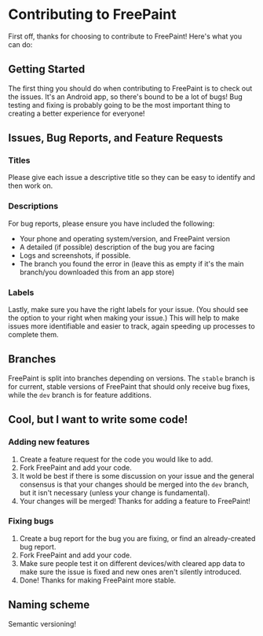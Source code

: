 Contributing to FreePaint
===============================

First off, thanks for choosing to contribute to FreePaint! Here's what you can do:

## Getting Started
The first thing you should do when contributing to FreePaint is to check out the issues. It's an Android app, so there's bound to be a lot of bugs!
Bug testing and fixing is probably going to be the most important thing to creating a better experience for everyone!

## Issues, Bug Reports, and Feature Requests
### Titles
Please give each issue a descriptive title so they can be easy to identify and then work on.
### Descriptions
For bug reports, please ensure you have included the following:
* Your phone and operating system/version, and FreePaint version
* A detailed (if possible) description of the bug you are facing
* Logs and screenshots, if possible.
* The branch you found the error in (leave this as empty if it's the main branch/you downloaded this from an app store)

### Labels
Lastly, make sure you have the right labels for your issue. (You should see the option to your right when making your issue.) This will help to make issues more identifiable and easier to track, again speeding up processes to complete them.

## Branches
FreePaint is split into branches depending on versions. The `stable` branch is for current, stable versions of FreePaint that should only receive bug fixes, while the `dev` branch is for feature additions.

## Cool, but I want to write some code!
### Adding new features
1. Create a feature request for the code you would like to add.
2. Fork FreePaint and add your code.
3. It wold be best if there is some discussion on your issue and the general consensus is that your changes should be merged into the `dev` branch, but it isn't necessary (unless your change is fundamental).
4. Your changes will be merged! Thanks for adding a feature to FreePaint!
### Fixing bugs
1. Create a bug report for the bug you are fixing, or find an already-created bug report.
2. Fork FreePaint and add your code.
3. Make sure people test it on different devices/with cleared app data to make sure the issue is fixed and new ones aren't silently introduced.
4. Done! Thanks for making FreePaint more stable.

## Naming scheme
Semantic versioning!
